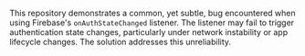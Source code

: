 This repository demonstrates a common, yet subtle, bug encountered when using Firebase's `onAuthStateChanged` listener. The listener may fail to trigger authentication state changes, particularly under network instability or app lifecycle changes.  The solution addresses this unreliability.